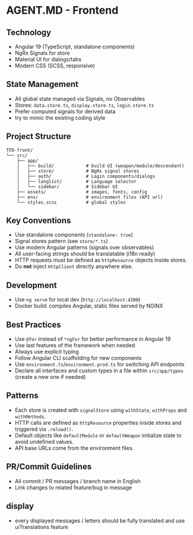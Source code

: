 # AGENT.MD - Frontend

## Technology
- Angular 19 (TypeScript, standalone components)
- NgRx Signals for store
- Material UI for dialogs/tabs
- Modern CSS (SCSS, responsive)

## State Management
- All global state managed via Signals, no Observables
- Stores: `data.store.ts`, `display.store.ts`, `login.store.ts`
- Prefer computed signals for derived data
- try to mimic the existing coding style

## Project Structure
```
TFD-front/
└── src/
    ├── app/
    │   ├── build/            # build UI (weapon/module/descendant)
    │   ├── store/            # NgRx signal stores
    │   ├── auth/             # Login components/dialogs
    │   ├── langlist/         # Language selector
    │   └── sidebar/          # Sidebar UI
    ├── assets/               # images, fonts, config
    ├── env/                  # environment files (API url)
    └── styles.scss           # global styles
```

## Key Conventions
- Use standalone components (`standalone: true`)
- Signal stores pattern (see `store/*.ts`)
- Use modern Angular patterns (signals over observables)
- All user-facing strings should be translatable (i18n ready)
- HTTP requests must be defined as `httpResource` objects inside stores.
- Do **not** inject `HttpClient` directly anywhere else.

## Development
- Use `ng serve` for local dev (`http://localhost:4200`)
- Docker build: compiles Angular, static files served by NGINX

## Best Practices
- Use `@for` instead of `*ngFor` for better performance in Angular 19
- Use last features of the framework when needed
- Always use explicit typing
- Follow Angular CLI scaffolding for new components
- Use `environment.ts`/`environment.prod.ts` for switching API endpoints
- Declare all interfaces and custom types in a file within `src/app/types`
  (create a new one if needed)

## Patterns
- Each store is created with `signalStore` using `withState`, `withProps` and
  `withMethods`.
- HTTP calls are defined as `httpResource` properties inside stores and
  triggered via `.reload()`.
- Default objects like `defaultModule` or `defaultWeapon` initialize state to
  avoid undefined values.
- API base URLs come from the environment files.

## PR/Commit Guidelines
- All commit / PR messages / branch name in English
- Link changes to related feature/bug in message

## display
- every displayed messages / letters should be fully translated and use uiTranslations feature
